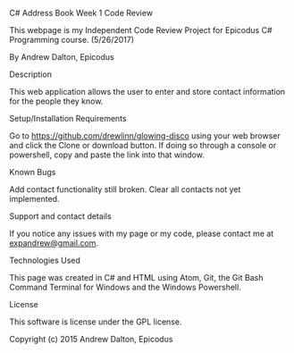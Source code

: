 C# Address Book Week 1 Code Review

This webpage is my Independent Code Review Project for Epicodus C# Programming course. (5/26/2017)

By Andrew Dalton, Epicodus

Description

This web application allows the user to enter and store contact information for the people they know.

Setup/Installation Requirements

Go to https://github.com/drewlinn/glowing-disco using your web browser and click the Clone or download button. If doing so through a console or powershell, copy and paste the link into that window.

Known Bugs

Add contact functionality still broken. Clear all contacts not yet implemented.

Support and contact details

If you notice any issues with my page or my code, please contact me at expandrew@gmail.com.

Technologies Used

This page was created in C# and HTML using Atom, Git, the Git Bash Command Terminal for Windows and the Windows Powershell.

License

This software is license under the GPL license.

Copyright (c) 2015 Andrew Dalton, Epicodus
